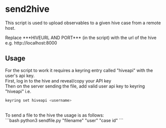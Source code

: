 # send2hive
This script is used to upload observables to a given hive case from a remote host. 

Replace \*\*\*HIVEURL AND PORT\*\*\* (in the script) with the url of the hive e.g. http://localhost:8000

## Usage
For the script to work it requires a keyring entry called "hiveapi" with the user's api key.
<BR>First, log in to the hive and reveal/copy your API key<BR>Then on the server sending the file, add valid user api key to keyring "hiveapi" i.e.<BR>
```bash
keyring set hiveapi <username>
```
<BR>
To send a file to the hive the usage is as follows:<BR>
```bash
python3 sendfile.py "filename" "user" "case id"
```
